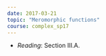 ```yaml
---
date: 2017-03-21
topic: "Meromorphic functions"
course: complex_sp17
---
```


- *Reading*: Section III.A.

